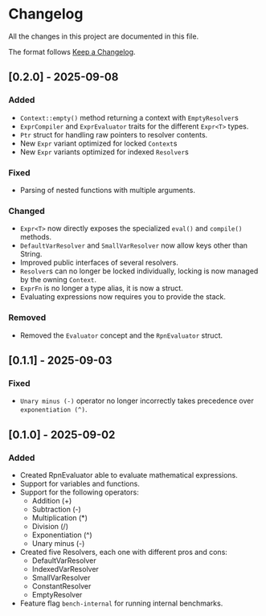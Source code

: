 # Changelog

All the changes in this project are documented in this file.

The format follows [Keep a Changelog](https://keepachangelog.com/en/1.0.0/).

## [0.2.0] - 2025-09-08

### Added
- `Context::empty()` method returning a context with `EmptyResolver`s
- `ExprCompiler` and `ExprEvaluator` traits for the different `Expr<T>` types.
- `Ptr` struct for handling raw pointers to resolver contents.
- New `Expr` variant optimized for locked `Context`s
- New `Expr` variants optimized for indexed `Resolver`s
### Fixed
- Parsing of nested functions with multiple arguments.
### Changed
- `Expr<T>` now directly exposes the specialized `eval()` and `compile()` methods.
- `DefaultVarResolver` and `SmallVarResolver` now allow keys other than String.
- Improved public interfaces of several resolvers.
- `Resolver`s can no longer be locked individually, locking is now managed by the owning `Context`.
- `ExprFn` is no longer a type alias, it is now a struct.
- Evaluating expressions now requires you to provide the stack.
### Removed
- Removed the `Evaluator` concept and the `RpnEvaluator` struct.

## [0.1.1] - 2025-09-03

### Fixed
- `Unary minus (-)` operator no longer incorrectly takes precedence over 
`exponentiation (^)`.

## [0.1.0] - 2025-09-02

### Added
- Created RpnEvaluator able to evaluate mathematical expressions.
- Support for variables and functions.
- Support for the following operators:
    - Addition (+)
    - Subtraction (-)
    - Multiplication (\*)
    - Division (/)
    - Exponentiation (^)
    - Unary minus (-)
- Created five Resolvers, each one with different pros and cons:
    - DefaultVarResolver
    - IndexedVarResolver
    - SmallVarResolver
    - ConstantResolver
    - EmptyResolver
- Feature flag `bench-internal` for running internal benchmarks.
